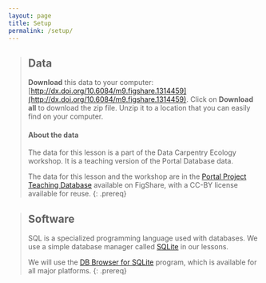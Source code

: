 ```yaml
---
layout: page
title: Setup
permalink: /setup/
---
```


> ## Data
> **Download** this data to your computer: [http://dx.doi.org/10.6084/m9.figshare.1314459](http://dx.doi.org/10.6084/m9.figshare.1314459). Click on **Download all** to download the zip file. Unzip it to a location that you can easily find on your computer.
> 
> #### About the data
> The data for this lesson is a part of the Data Carpentry Ecology workshop. 
> It is a teaching version of the Portal Database data. 
>  
> The data for this lesson and the workshop are in the 
> [Portal Project Teaching Database](https://figshare.com/articles/Portal_Project_Teaching_Database/1314459) 
> available on FigShare, with a CC-BY license 
> available for reuse.
{: .prereq}


> ## Software
> SQL is a specialized programming language used with databases.  We
> use a simple database manager called [SQLite](http://www.sqlite.org/)
> in our lessons.
> 
> We will use the [DB Browser for SQLite](http://sqlitebrowser.org/) program,
> which is available for all major platforms.
{: .prereq}
